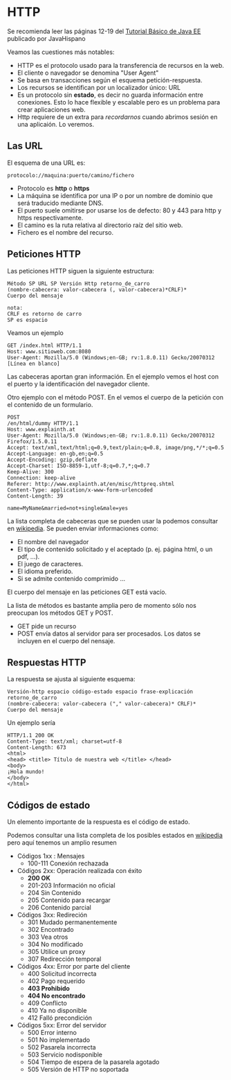 # HTTP

Se recomienda leer las páginas 12-19 del [Tutorial Básico de Java EE](http://www.javahispano.org/storage/contenidos/JavaEE.pdf) publicado por JavaHispano

Veamos las cuestiones más notables:

* HTTP es el protocolo usado para la transferencia de recursos en la web.
* El cliente o navegador se denomina "User Agent"
* Se basa en transacciones según el esquema petición-respuesta.
* Los  recursos se identifican por un localizador único: URL
* Es un protocolo sin **estado**, es decir no guarda información entre conexiones. Esto lo hace flexible y escalable pero es un problema para crear aplicaciones web.
* Http requiere de un extra para _recordarnos_ cuando abrimos sesión en una aplicaión. Lo veremos.

## Las URL

El esquema de una URL es:

`protocolo://maquina:puerto/camino/fichero`

* Protocolo es **http** o **https**
* La máquina se identifica por una IP o por un nombre de dominio que será traducido mediante DNS.
* El puerto suele omitirse por usarse los de defecto: 80 y 443 para http y https respectivamente.
* El camino es la ruta relativa al directorio raíz del sitio web.
* Fichero es el nombre del recurso.

## Peticiones HTTP

Las peticiones HTTP siguen la siguiente estructura:

```
Método SP URL SP Versión Http retorno_de_carro
(nombre-cabecera: valor-cabecera (, valor-cabecera)*CRLF)*
Cuerpo del mensaje

nota: 
CRLF es retorno de carro
SP es espacio
```



Veamos un ejemplo

```
GET /index.html HTTP/1.1 
Host: www.sitioweb.com:8080 
User-Agent: Mozilla/5.0 (Windows;en-GB; rv:1.8.0.11) Gecko/20070312 
[Línea en blanco]
```

Las cabeceras aportan gran información. En el ejemplo vemos el  host con el puerto y la identificación del navegador cliente.

Otro ejemplo con el método POST. En el vemos el cuerpo de la petición con el contenido de un formulario.

```
POST 
/en/html/dummy HTTP/1.1 
Host: www.explainth.at 
User-Agent: Mozilla/5.0 (Windows;en-GB; rv:1.8.0.11) Gecko/20070312 Firefox/1.5.0.11 
Accept: text/xml,text/html;q=0.9,text/plain;q=0.8, image/png,*/*;q=0.5 
Accept-Language: en-gb,en;q=0.5 
Accept-Encoding: gzip,deflate 
Accept-Charset: ISO-8859-1,utf-8;q=0.7,*;q=0.7 
Keep-Alive: 300 
Connection: keep-alive 
Referer: http://www.explainth.at/en/misc/httpreq.shtml 
Content-Type: application/x-www-form-urlencoded 
Content-Length: 39 

name=MyName&married=not+single&male=yes 
```

La lista completa de cabeceras que se pueden usar la podemos consultar en [wikipedia](https://en.wikipedia.org/wiki/List_of_HTTP_header_fields). Se pueden enviar informaciones como:
- El nombre del navegador
- El tipo de contenido solicitado y el aceptado (p. ej. página html, o un pdf, ...).
- El juego de caracteres.
- El idioma preferido.
- Si se admite contenido comprimido ...

El cuerpo del mensaje en las peticiones GET está vacío.

La lista de métodos es bastante amplia pero de momento sólo nos preocupan los métodos GET y POST.

- GET pide un recurso
- POST envía datos al servidor para ser procesados. Los datos se incluyen en el cuerpo del nensaje.

## Respuestas HTTP

La respuesta se ajusta al siguiente esquema:
```
Versión-http espacio código-estado espacio frase-explicación retorno_de_carro
(nombre-cabecera: valor-cabecera ("," valor-cabecera)* CRLF)*
Cuerpo del mensaje
```

Un ejemplo sería

```
HTTP/1.1 200 OK
Content-Type: text/xml; charset=utf-8
Content-Length: 673
<html>
<head> <title> Título de nuestra web </title> </head>
<body>
¡Hola mundo!
</body>
</html>
```


## Códigos de estado

Un elemento importante de la respuesta es el código de estado.

Podemos consultar una lista completa de los posibles estados en [wikipedia](https://es.wikipedia.org/wiki/Anexo:C%C3%B3digos_de_estado_HTTP)
pero aquí tenemos un amplio resumen

- Códigos 1xx : Mensajes
    - 100-111 Conexión rechazada
- Códigos 2xx: Operación realizada con éxito
    - **200 OK**
    - 201-203 Información no oficial
    - 204 Sin Contenido
    - 205 Contenido para recargar
    - 206 Contenido parcial
- Códigos 3xx: Redireción
    - 301 Mudado permanentemente
    - 302 Encontrado
    - 303 Vea otros
    - 304 No modificado
    - 305 Utilice un proxy
    - 307 Redirección temporal
- Códigos 4xx: Error por parte del cliente
    - 400 Solicitud incorrecta
    - 402 Pago requerido
    - **403 Prohibido**
    - **404 No encontrado**
    - 409 Conflicto
    - 410 Ya no disponible
    - 412 Falló precondición
- Códigos 5xx: Error del servidor
    - 500 Error interno
    - 501 No implementado
    - 502 Pasarela incorrecta
    - 503 Servicio nodisponible
    - 504 Tiempo de espera de la pasarela agotado
    - 505 Versión de HTTP no soportada


